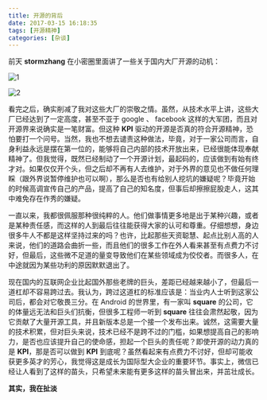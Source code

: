 ```yaml
---
title: 开源的背后
date: 2017-03-15 16:18:35
tags: [开源精神]
categories: [杂谈]
---
```


前天 **stormzhang** 在小密圈里面讲了一些关于国内大厂开源的动机：

![1](/images/2017-3-15/1.png)

<!--more-->

![2](/images/2017-3-15/2.png)

看完之后，确实削减了我对这些大厂的崇敬之情。虽然，从技术水平上讲，这些大厂已经达到了一定高度，甚至不亚于 google 、 facebook 这样的大军团，而且对开源界来说确实是一笔财富。但这种 **KPI** 驱动的开源是否真的符合开源精神，恐怕要打一个问号。当然，我也不想去谴责这种做法，毕竟，对于一家公司而言，自身利益永远是摆在第一位的，能够将自己内部的技术开放出来，已经很能体现奉献精神了。但我觉得，既然已经制动了一个开源计划，最起码的，应该做到有始有终才对。如果仅仅开个头，但之后却不再有人去维护，对于外界的意见也不做任何理睬（跟外界说暂停维护也可以啊），那么是否也有给别人挖坑的嫌疑呢？毕竟开始的时候高调宣传自己的产品，提高了自己的知名度，但事后却擦擦屁股走人，这其中难免存在作秀的嫌疑。

一直以来，我都很佩服那种很纯粹的人。他们做事情更多地是出于某种兴趣，或者是某种责任感，而这样的人到最后往往能获得大家的认可和尊重。仔细想想，身边很多牛人不都是这样坚持过来的吗？也许，比起那些天资聪慧、起点比别人高的人来说，他们的道路会曲折一些，而且他们的很多工作在外人看来甚至有点费力不讨好，但最后，这些微不足道的量变导致他们在某些领域成为佼佼者。而很多人，在中途就因为某些功利的原因默默退出了。

现在国内的互联网企业比起国外那些老牌的巨头，差距已经越来越小了，但最后一道杠却不容易跨过去。我认为，跨过这道杠的标准应该是：当业内人士听到这家公司后，都会对它敬畏三分。在 Android 的世界里，有一家叫 **square** 的公司，它的体量远无法和巨头们抗衡，但很多工程师一听到 **square** 往往会肃然起敬，因为它贡献了大量开源工具，并且新版本总是一个接一个发布出来。诚然，这需要大量的技术积累，但对巨头来说，技术已经不是跨不过的门槛，如果想提高自己的影响力，是否也应该提升自己的使命感，担起一个巨头的责任呢？即使开源的动力真的是 **KPI**，那是否可以做到 **KPI** 到底呢？虽然看起来有点费力不讨好，但却可能收获更多英才的芳心，我觉得这是成长为国际型大企业的重要环节。事实上，微信已经让人看到了这样的苗头，只希望未来能有更多这样的苗头冒出来，并茁壮成长。

**其实，我在扯淡**